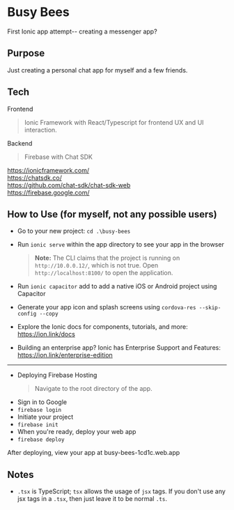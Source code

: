 # Busy Bees
First Ionic app attempt-- creating a messenger app?

## Purpose
Just creating a personal chat app for myself and a few friends.

## Tech
Frontend
> Ionic Framework with React/Typescript for frontend UX and UI interaction. 

Backend
> Firebase with Chat SDK

https://ionicframework.com/  
https://chatsdk.co/  
https://github.com/chat-sdk/chat-sdk-web  
https://firebase.google.com/  


## How to Use (for myself, not any possible users)

- Go to your new project: `cd .\busy-bees`
- Run `ionic serve` within the app directory to see your app in the browser
  > **Note:** The CLI claims that the project is running on
    `http://10.0.0.12/`, which is not true. Open `http://localhost:8100/` to open the application.

- Run `ionic capacitor` add to add a native iOS or Android project using Capacitor        
- Generate your app icon and splash screens using `cordova-res --skip-config --copy`      
- Explore the Ionic docs for components, tutorials, and more: https://ion.link/docs     
- Building an enterprise app? Ionic has Enterprise Support and Features:
https://ion.link/enterprise-edition

<hr>

- Deploying Firebase Hosting
  > Navigate to the root directory of the app. 
- Sign in to Google
- `firebase login`
- Initiate your project
- `firebase init`
- When you're ready, deploy your web app
- `firebase deploy`

After deploying, view your app at busy-bees-1cd1c.web.app

## Notes

* `.tsx` is TypeScript; `tsx` allows the usage of `jsx` tags. If you don't use any jsx tags in a `.tsx`, then just leave it to be normal `.ts`. 